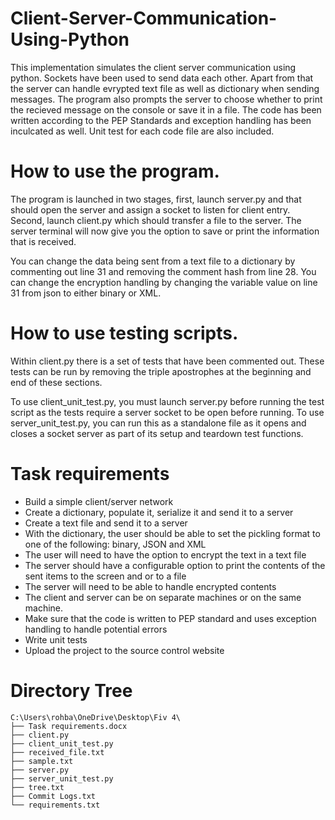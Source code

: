 # Client-Server-Communication-Using-Python

This implementation simulates the client server communication using python. Sockets have been used to send data each other. Apart from that the server can handle evrypted text file as well as dictionary when sending messages. The program also prompts the server to choose whether to print the recieved message on the console or save it in a file. The code has been written according to the PEP Standards and exception handling has been inculcated as well. Unit test for each code file are also included.

# How to use the program.
The program is launched in two stages, first, launch server.py and that should open the server and assign a socket to listen for client entry. Second, launch client.py which should transfer a file to the server. The server terminal will now give you the option to save or print the information that is received. 

You can change the data being sent from a text file to a dictionary by commenting out line 31 and removing the comment hash from line 28. You can change the encryption handling by changing the variable value on line 31 from json to either binary or XML. 

# How to use testing scripts.
Within client.py there is a set of tests that have been commented out. These tests can be run by removing the triple apostrophes at the beginning and end of these sections.

To use client_unit_test.py, you must launch server.py before running the test script as the tests require a server socket to be open before running. To use server_unit_test.py, you can run this as a standalone file as it opens and closes a socket server as part of its setup and teardown test functions.

# Task requirements
- Build a simple client/server network
- Create a dictionary, populate it, serialize it and send it to a server
- Create a text file and send it to a server
- With the dictionary, the user should be able to set the pickling format to one of the following: binary, JSON and XML
- The user will need to have the option to encrypt the text in a text file
- The server should have a configurable option to print the contents of the sent items to the screen and or to a file
- The server will need to be able to handle encrypted contents
- The client and server can be on separate machines or on the same machine.
- Make sure that the code is written to PEP standard and uses exception handling to handle potential errors
- Write unit tests
- Upload the project to the source control website

# Directory Tree
```
C:\Users\rohba\OneDrive\Desktop\Fiv 4\
├── Task requirements.docx
├── client.py
├── client_unit_test.py
├── received_file.txt
├── sample.txt
├── server.py
├── server_unit_test.py
├── tree.txt
├── Commit Logs.txt
└── requirements.txt
```
